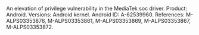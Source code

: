 An elevation of privilege vulnerability in the MediaTek soc driver. Product: Android. Versions: Android kernel. Android ID: A-62539960. References: M-ALPS03353876, M-ALPS03353861, M-ALPS03353869, M-ALPS03353867, M-ALPS03353872.